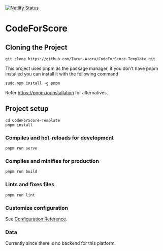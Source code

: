 [![Netlify Status](https://api.netlify.com/api/v1/badges/cafa7f91-80fe-4019-9e1c-53e7fa5a49c1/deploy-status)](https://app.netlify.com/sites/code-for-score/deploys)

# CodeForScore

## Cloning the Project
```
git clone https://github.com/Tarun-Arora/CodeForScore-Template.git
```

This project uses pnpm as the package manager, if you don't have pnpm installed you can install it with the following command
```
sudo npm install -g pnpm
```
Refer https://pnpm.io/installation for alternatives.

## Project setup
```
cd CodeForScore-Template
pnpm install
```

### Compiles and hot-reloads for development
```
pnpm run serve
```

### Compiles and minifies for production
```
pnpm run build
```

### Lints and fixes files
```
pnpm run lint
```

### Customize configuration
See [Configuration Reference](https://cli.vuejs.org/config/).

### Data
Currently since there is no backend for this platform.

